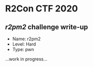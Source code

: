 # R2Con CTF 2020

## *r2pm2* challenge write-up

* Name: r2pm2
* Level: Hard
* Type: pwn



...work in progress...
